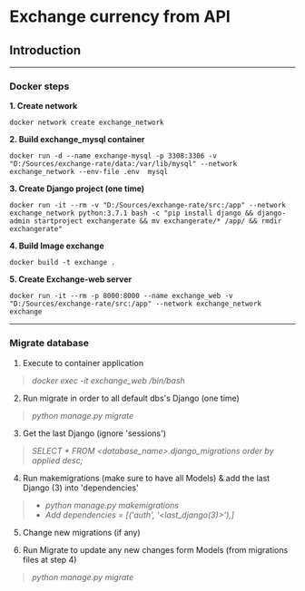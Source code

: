 # Exchange currency from API
## Introduction 

---
### Docker steps 
**1. Create network** 
```
docker network create exchange_network
```
**2. Build exchange_mysql container**
```
docker run -d --name exchange-mysql -p 3308:3306 -v "D:/Sources/exchange-rate/data:/var/lib/mysql" --network exchange_network --env-file .env  mysql
```
**3. Create Django project (one time)**
```
docker run -it --rm -v "D:/Sources/exchange-rate/src:/app" --network exchange_network python:3.7.1 bash -c "pip install django && django-admin startproject exchangerate && mv exchangerate/* /app/ && rmdir exchangerate"
```
**4. Build Image exchange**
```
docker build -t exchange .
```
**5. Create Exchange-web server**
```
docker run -it --rm -p 8000:8000 --name exchange_web -v "D:/Sources/exchange-rate/src:/app" --network exchange_network exchange
```
---
### Migrate database
1. Execute to container application 
> *docker exec -it exchange_web /bin/bash*

2. Run migrate in order to all default dbs's Django  (one time)
> *python manage.py migrate*

3. Get the last Django (ignore 'sessions')
> *SELECT * FROM <database_name>.django_migrations order by applied desc;*

4. Run makemigrations (make sure to have all Models) & add the last Django (3) into 'dependencies' 
> - *python manage.py makemigrations*
> - *Add dependencies = [('auth', '<last_django(3)>'),]*

5. Change new migrations (if any)

6. Run Migrate to update any new changes form Models (from migrations files at step 4)
> *python manage.py migrate*


